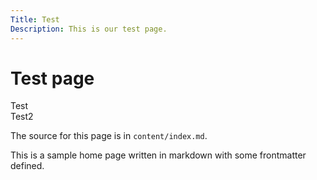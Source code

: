 ```yaml
---
Title: Test
Description: This is our test page.
---
```


Test page
==========================
<div class="test">
    Test
</div>
<div class="test2">
    Test2
</div>




The source for this page is in `content/index.md`.

This is a sample home page written in markdown with some frontmatter defined.

